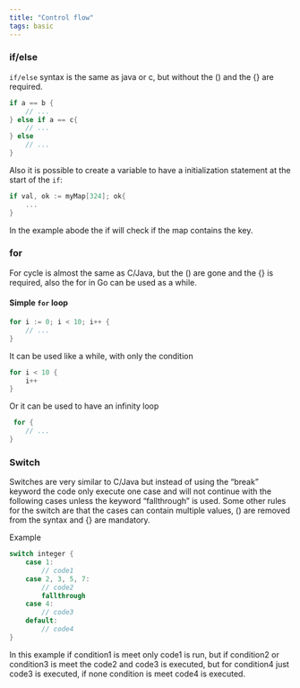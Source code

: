 ```yaml
---
title: "Control flow"
tags: basic
---
```


### if/else
`if/else` syntax is the same as java or c, but without the () and the {} are required.

``` go
if a == b {
    // ...
} else if a == c{
    // ...
} else
    // ...
}
```

Also it is possible to create a variable to have a initialization statement at the start of the `if`:

``` go
if val, ok := myMap[324]; ok{
    ...
}
```

In the example abode the if will check if the map contains the key.

### for
For cycle is almost the same as C/Java, but the () are gone and the {} is required, also the for in Go can be used as a while.

#### Simple `for` loop
```go
for i := 0; i < 10; i++ {
    // ...
}
```
It can be used like a while, with only the condition
``` go
for i < 10 {
    i++
}
```

Or it can be used to have an infinity loop
``` go
 for {  
    // ...
}
```

### Switch
Switches are very similar to C/Java but instead of using the “break” keyword the code only execute one case and will not continue with the following cases unless the keyword “fallthrough” is used. Some other rules for the switch are that the cases can contain multiple values, () are removed from the syntax and {} are mandatory.  

Example
``` go
switch integer {
    case 1:
        // code1
    case 2, 3, 5, 7:
        // code2
        fallthrough
    case 4:
        // code3
    default:
        // code4
}
```

In this example if condition1 is meet only code1 is run, but if condition2 or condition3 is meet the code2 and code3 is executed, but for condition4 just code3 is executed, if none condition is meet code4 is executed.
